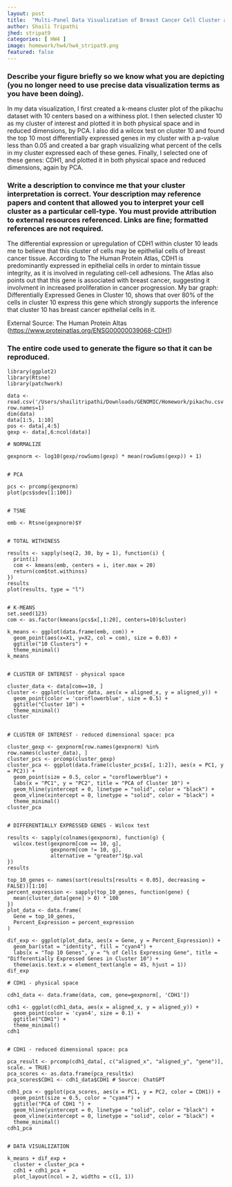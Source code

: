 ```yaml
---
layout: post
title:  "Multi-Panel Data Visualization of Breast Cancer Cell Cluster and Genes"
author: Shaili Tripathi
jhed: stripat9
categories: [ HW4 ]
image: homework/hw4/hw4_stripat9.png
featured: false
---
```


### Describe your figure briefly so we know what you are depicting (you no longer need to use precise data visualization terms as you have been doing).

In my data visualization, I first created a k-means cluster plot of the pikachu dataset with 10 centers based on a withiness plot. I then selected cluster 10 as my cluster of interest and plotted it in both physical space and in reduced dimensions, by PCA. I also did a wilcox test on cluster 10 and found the top 10 most differentially expressed genes in my cluster with a p-value less than 0.05 and created a bar graph visualizing what percent of the cells in my cluster expressed each of these genes. Finally, I selected one of these genes: CDH1, and plotted it in both physical space and reduced dimensions, again by PCA. 

### Write a description to convince me that your cluster interpretation is correct. Your description may reference papers and content that allowed you to interpret your cell cluster as a particular cell-type. You must provide attribution to external resources referenced. Links are fine; formatted references are not required. 

The differential expression or upregulation of CDH1 within cluster 10 leads me to believe that this cluster of cells may be epithelial cells of breast cancer tissue. According to The Human Protein Atlas, CDH1 is predominantly expressed in epithelial cells in order to mintain tissue integrity, as it is involved in regulating cell-cell adhesions. The Atlas also points out that this gene is associated with breast cancer, suggesting it involvment in increased proliferation in cancer progression. My bar graph: Differentially Expressed Genes in Cluster 10, shows that over 80% of the cells in cluster 10 express this gene which strongly supports the inference that cluster 10 has breast cancer epithelial cells in it. 

External Source: The Human Protein Altas (https://www.proteinatlas.org/ENSG00000039068-CDH1)

### The entire code used to generate the figure so that it can be reproduced.  
```{r}
library(ggplot2)
library(Rtsne)
library(patchwork)

data <- read.csv('/Users/shailitripathi/Downloads/GENOMIC/Homework/pikachu.csv.gz', row.names=1)
dim(data)
data[1:5, 1:10]
pos <- data[,4:5]
gexp <- data[,6:ncol(data)]

# NORMALIZE

gexpnorm <- log10(gexp/rowSums(gexp) * mean(rowSums(gexp)) + 1)


# PCA

pcs <- prcomp(gexpnorm)
plot(pcs$sdev[1:100])


# TSNE

emb <- Rtsne(gexpnorm)$Y


# TOTAL WITHINESS

results <- sapply(seq(2, 30, by = 1), function(i) {
  print(i)
  com <- kmeans(emb, centers = i, iter.max = 20)
  return(com$tot.withinss)
})
results
plot(results, type = "l")


# K-MEANS
set.seed(123)
com <- as.factor(kmeans(pcs$x[,1:20], centers=10)$cluster)

k_means <- ggplot(data.frame(emb, com)) + 
  geom_point(aes(x=X1, y=X2, col = com), size = 0.03) + 
  ggtitle("10 Clusters") + 
  theme_minimal() 
k_means


# CLUSTER OF INTEREST - physical space

cluster_data <- data[com==10, ]
cluster <- ggplot(cluster_data, aes(x = aligned_x, y = aligned_y)) +
  geom_point(color = 'cornflowerblue', size = 0.5) + 
  ggtitle("Cluster 10") + 
  theme_minimal()
cluster


# CLUSTER OF INTEREST - reduced dimensional space: pca

cluster_gexp <- gexpnorm[row.names(gexpnorm) %in% row.names(cluster_data), ]
cluster_pcs <- prcomp(cluster_gexp)
cluster_pca <- ggplot(data.frame(cluster_pcs$x[, 1:2]), aes(x = PC1, y = PC2)) + 
  geom_point(size = 0.5, color = "cornflowerblue") + 
  labs(x = "PC1", y = "PC2", title = "PCA of Cluster 10") + 
  geom_hline(yintercept = 0, linetype = "solid", color = "black") +
  geom_vline(xintercept = 0, linetype = "solid", color = "black") + 
  theme_minimal() 
cluster_pca


# DIFFERENTIALLY EXPRESSED GENES - Wilcox test

results <- sapply(colnames(gexpnorm), function(g) {
  wilcox.test(gexpnorm[com == 10, g], 
              gexpnorm[com != 10, g], 
              alternative = "greater")$p.val
})
results

top_10_genes <- names(sort(results[results < 0.05], decreasing = FALSE))[1:10]
percent_expression <- sapply(top_10_genes, function(gene) {
  mean(cluster_data[gene] > 0) * 100
})
plot_data <- data.frame(
  Gene = top_10_genes,
  Percent_Expression = percent_expression
)

dif_exp <- ggplot(plot_data, aes(x = Gene, y = Percent_Expression)) +
  geom_bar(stat = "identity", fill = "cyan4") +
  labs(x = "Top 10 Genes", y = "% of Cells Expressing Gene", title = "Differentially Expressed Genes in Cluster 10") +
  theme(axis.text.x = element_text(angle = 45, hjust = 1)) 
dif_exp

# CDH1 - physical space

cdh1_data <- data.frame(data, com, gene=gexpnorm[, 'CDH1'])

cdh1 <- ggplot(cdh1_data, aes(x = aligned_x, y = aligned_y)) +
  geom_point(color = 'cyan4', size = 0.1) +
  ggtitle("CDH1") + 
  theme_minimal()
cdh1


# CDH1 - reduced dimensional space: pca

pca_result <- prcomp(cdh1_data[, c("aligned_x", "aligned_y", "gene")], scale. = TRUE)
pca_scores <- as.data.frame(pca_result$x)
pca_scores$CDH1 <- cdh1_data$CDH1 # Source: ChatGPT

cdh1_pca <- ggplot(pca_scores, aes(x = PC1, y = PC2, color = CDH1)) +
  geom_point(size = 0.5, color = "cyan4") + 
  ggtitle("PCA of CDH1 ") + 
  geom_hline(yintercept = 0, linetype = "solid", color = "black") +
  geom_vline(xintercept = 0, linetype = "solid", color = "black") + 
  theme_minimal() 
cdh1_pca


# DATA VISUALIZATION

k_means + dif_exp +
  cluster + cluster_pca +
  cdh1 + cdh1_pca +
  plot_layout(ncol = 2, widths = c(1, 1))
```
